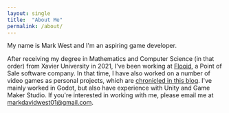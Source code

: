 ```yaml
---
layout: single
title:  "About Me"
permalink: /about/
---
```


My name is Mark West and I'm an aspiring game developer.

After receiving my degree in Mathematics and Computer Science (in that order) from Xavier University in 2021, I've been working at [Flooid](https://www.flooid.com/), a Point of Sale software company. In that time, I have also worked on a number of video games as personal projects, which are [chronicled in this blog](https://advance2112.github.io/blog/). I've mainly worked in Godot, but also have experience with Unity and Game Maker Studio. If you're interested in working with me, please email me at markdavidwest01@gmail.com.